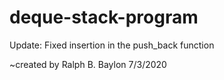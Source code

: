 # deque-stack-program

Update: Fixed insertion in the push_back function

~created by Ralph B. Baylon 7/3/2020
